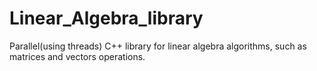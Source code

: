 # Linear_Algebra_library
Parallel(using threads) C++ library for linear algebra algorithms, such as matrices and vectors operations.

